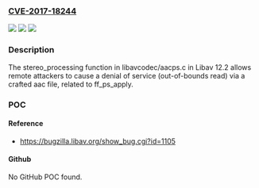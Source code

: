 ### [CVE-2017-18244](https://cve.mitre.org/cgi-bin/cvename.cgi?name=CVE-2017-18244)
![](https://img.shields.io/static/v1?label=Product&message=n%2Fa&color=blue)
![](https://img.shields.io/static/v1?label=Version&message=n%2Fa&color=blue)
![](https://img.shields.io/static/v1?label=Vulnerability&message=n%2Fa&color=brighgreen)

### Description

The stereo_processing function in libavcodec/aacps.c in Libav 12.2 allows remote attackers to cause a denial of service (out-of-bounds read) via a crafted aac file, related to ff_ps_apply.

### POC

#### Reference
- https://bugzilla.libav.org/show_bug.cgi?id=1105

#### Github
No GitHub POC found.

